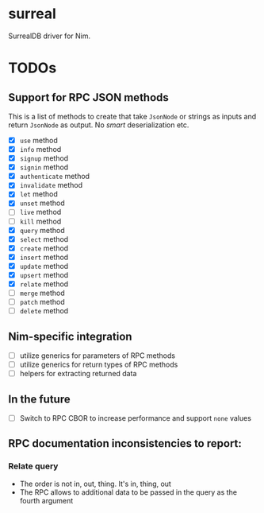 # surreal
SurrealDB driver for Nim.

# TODOs

## Support for RPC JSON methods

This is a list of methods to create that take `JsonNode` or strings as inputs and return `JsonNode` as output. No _smart_ deserialization etc.

- [x] `use` method
- [x] `info` method
- [x] `signup` method
- [x] `signin` method
- [x] `authenticate` method
- [x] `invalidate` method
- [x] `let` method
- [x] `unset` method
- [ ] `live` method
- [ ] `kill` method
- [x] `query` method
- [x] `select` method
- [x] `create` method
- [x] `insert` method
- [x] `update` method
- [x] `upsert` method
- [x] `relate` method
- [ ] `merge` method
- [ ] `patch` method
- [ ] `delete` method

## Nim-specific integration

- [ ] utilize generics for parameters of RPC methods
- [ ] utilize generics for return types of RPC methods
- [ ] helpers for extracting returned data

## In the future

- [ ] Switch to RPC CBOR to increase performance and support `none` values

## RPC documentation inconsistencies to report:

### Relate query

- The order is not in, out, thing. It's in, thing, out
- The RPC allows to additional data to be passed in the query as the fourth argument